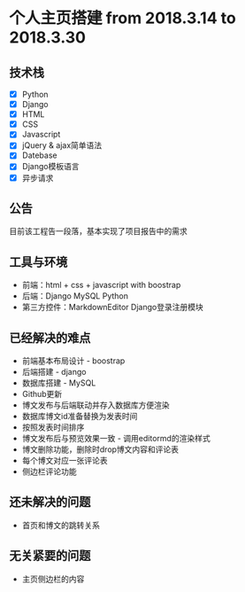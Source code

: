 # 个人主页搭建 from 2018.3.14 to 2018.3.30


## 技术栈
- [x] Python
- [x] Django
- [x] HTML
- [x] CSS
- [x] Javascript
- [x] jQuery & ajax简单语法
- [x] Datebase
- [x] Django模板语言
- [x] 异步请求

## 公告
目前该工程告一段落，基本实现了项目报告中的需求


## 工具与环境
- 前端：html + css + javascript with boostrap
- 后端：Django MySQL Python
- 第三方控件：MarkdownEditor Django登录注册模块

## 已经解决的难点
- 前端基本布局设计 - boostrap
- 后端搭建 - django
- 数据库搭建 - MySQL
- Github更新
- 博文发布与后端联动并存入数据库方便渲染
- 数据库博文id准备替换为发表时间
- 按照发表时间排序
- 博文发布后与预览效果一致 - 调用editormd的渲染样式
- 博文删除功能，删除时drop博文内容和评论表
- 每个博文对应一张评论表
- 侧边栏评论功能

## 还未解决的问题
- 首页和博文的跳转关系

## 无关紧要的问题
- 主页侧边栏的内容
